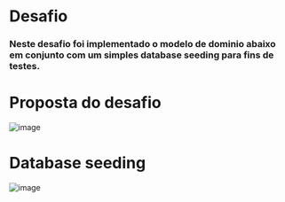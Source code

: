 # Desafio
### Neste desafio foi implementado o modelo de dominio abaixo em conjunto com um simples database seeding para fins de testes.

# Proposta do desafio
![image](https://github.com/user-attachments/assets/7f961d1c-70f5-4401-8ffc-9d1538482bf9)

# Database seeding
![image](https://github.com/user-attachments/assets/49db4987-5096-4750-9608-3361ceba1419)

